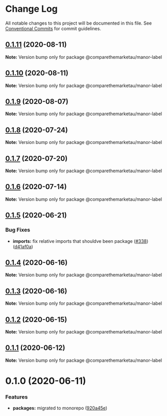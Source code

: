# Change Log

All notable changes to this project will be documented in this file.
See [Conventional Commits](https://conventionalcommits.org) for commit guidelines.

## [0.1.11](https://github.com/comparethemarketau/manor-react/compare/@comparethemarketau/manor-label@0.1.10...@comparethemarketau/manor-label@0.1.11) (2020-08-11)

**Note:** Version bump only for package @comparethemarketau/manor-label





## [0.1.10](https://github.com/comparethemarketau/manor-react/compare/@comparethemarketau/manor-label@0.1.9...@comparethemarketau/manor-label@0.1.10) (2020-08-11)

**Note:** Version bump only for package @comparethemarketau/manor-label





## [0.1.9](https://github.com/comparethemarketau/manor-react/compare/@comparethemarketau/manor-label@0.1.8...@comparethemarketau/manor-label@0.1.9) (2020-08-07)

**Note:** Version bump only for package @comparethemarketau/manor-label





## [0.1.8](https://github.com/comparethemarketau/manor-react/compare/@comparethemarketau/manor-label@0.1.7...@comparethemarketau/manor-label@0.1.8) (2020-07-24)

**Note:** Version bump only for package @comparethemarketau/manor-label





## [0.1.7](https://github.com/comparethemarketau/manor-react/compare/@comparethemarketau/manor-label@0.1.6...@comparethemarketau/manor-label@0.1.7) (2020-07-20)

**Note:** Version bump only for package @comparethemarketau/manor-label





## [0.1.6](https://github.com/comparethemarketau/manor-react/compare/@comparethemarketau/manor-label@0.1.5...@comparethemarketau/manor-label@0.1.6) (2020-07-14)

**Note:** Version bump only for package @comparethemarketau/manor-label





## [0.1.5](https://github.com/comparethemarketau/manor-react/compare/@comparethemarketau/manor-label@0.1.4...@comparethemarketau/manor-label@0.1.5) (2020-06-21)


### Bug Fixes

* **imports:** fix relative imports that shouldve been package ([#338](https://github.com/comparethemarketau/manor-react/issues/338)) ([d41af0a](https://github.com/comparethemarketau/manor-react/commit/d41af0aea1f21e2fd30d281301648d44fc566da4))





## [0.1.4](https://github.com/comparethemarketau/manor-react/compare/@comparethemarketau/manor-label@0.1.3...@comparethemarketau/manor-label@0.1.4) (2020-06-16)

**Note:** Version bump only for package @comparethemarketau/manor-label





## [0.1.3](https://github.com/comparethemarketau/manor-react/compare/@comparethemarketau/manor-label@0.1.2...@comparethemarketau/manor-label@0.1.3) (2020-06-16)

**Note:** Version bump only for package @comparethemarketau/manor-label





## [0.1.2](https://github.com/comparethemarketau/manor-react/compare/@comparethemarketau/manor-label@0.1.1...@comparethemarketau/manor-label@0.1.2) (2020-06-15)

**Note:** Version bump only for package @comparethemarketau/manor-label





## [0.1.1](https://github.com/comparethemarketau/manor-react/compare/@comparethemarketau/manor-label@0.1.0...@comparethemarketau/manor-label@0.1.1) (2020-06-12)

**Note:** Version bump only for package @comparethemarketau/manor-label





# 0.1.0 (2020-06-11)


### Features

* **packages:** migrated to monorepo ([920a45e](https://github.com/comparethemarketau/manor-react/commit/920a45ec4b40a19de32f39f29693cbe1b1f314ae))
